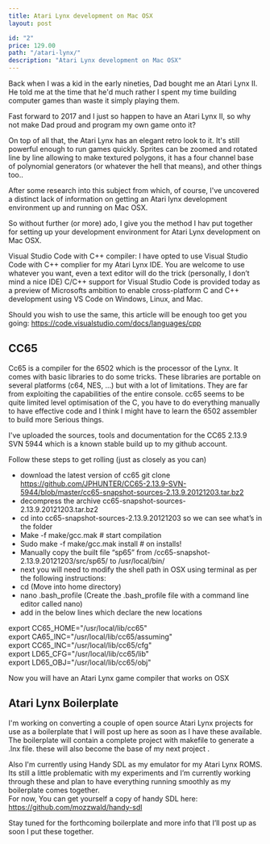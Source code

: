 ```yaml
---
title: Atari Lynx development on Mac OSX
layout: post

id: "2"
price: 129.00
path: "/atari-lynx/"
description: "Atari Lynx development on Mac OSX"
---
```


Back when I was a kid in the early nineties, Dad bought me an Atari Lynx II. He told me at the time that he'd much rather I spent my time building computer games than waste it simply playing them.

Fast forward to 2017 and I just so happen to have an Atari Lynx II, so why not make Dad proud and program my own game onto it?  

On top of all that, the Atari Lynx has an elegant retro look to it. It's still powerful enough to run games quickly. Sprites can be zoomed and rotated line by line allowing to make textured polygons, it has a four channel base of polynomial generators (or whatever the hell that means), and other things too..

After some research into this subject from which, of course, I've uncovered a distinct lack of information on getting an Atari lynx development environment up and running on Mac OSX.

So without further (or more) ado, I give you the method I hav put together for setting up your development environment for Atari Lynx development on Mac OSX.

Visual Studio Code with C++ compiler:
I have opted to use Visual Studio Code with C++ complier for my Atari Lynx IDE. You are welcome to use whatever you want, even a text editor will do the trick (personally, I don’t mind a nice IDE) C/C++ support for Visual Studio Code is provided today as a preview of Microsofts ambition to enable cross-platform C and C++ development using VS Code on Windows, Linux, and Mac. 

Should you wish to use the same, this article will be enough too get you going:
https://code.visualstudio.com/docs/languages/cpp

<h2>CC65</h2>
Cc65 is a compiler for the 6502 which is the processor of the Lynx. It comes with basic libraries to do some tricks. These libraries are portable on several platforms (c64, NES, ...) but with a lot of limitations. They are far from exploiting the capabilities of the entire console. cc65 seems to be quite limited level optimisation of the C, you have to do everything manually to have effective code and I think I might have to learn the 6502 assembler to build more Serious things. 

I've uploaded the sources, tools and documentation for the CC65 2.13.9 SVN 5944 which is a known stable build up to my github account.

Follow these steps to get rolling (just as closely as you can)

* download the latest version of cc65 git clone https://github.com/JPHUNTER/CC65-2.13.9-SVN-5944/blob/master/cc65-snapshot-sources-2.13.9.20121203.tar.bz2 
* decompress the archive cc65-snapshot-sources-2.13.9.20121203.tar.bz2 
* cd into cc65-snapshot-sources-2.13.9.20121203 so we can see what’s in the folder
* Make -f make/gcc.mak # start compilation
* Sudo make -f make/gcc.mak install # on installs!
* Manually copy the built file “sp65” from /cc65-snapshot-2.13.9.20121203/src/sp65/ to /usr/local/bin/
* next you will need to modify the shell path in OSX using terminal as per the following instructions:
* cd  (Move into home directory)
* nano .bash_profile (Create the .bash_profile file with a command line editor called nano)
* add in the below lines which declare the new locations

export CC65_HOME="/usr/local/lib/cc65"<br />
export CA65_INC="/usr/local/lib/cc65/assuming"<br />
export CC65_INC="/usr/local/lib/cc65/cfg"<br />
export LD65_CFG="/usr/local/lib/cc65/lib"<br />
export LD65_OBJ="/usr/local/lib/cc65/obj"<br />

Now you will have an Atari Lynx game compiler that works on OSX

<h2>Atari Lynx Boilerplate</h2>
I'm working on converting a couple of open source Atari Lynx projects for use as a boilerplate that I will post up here as soon as I have these available.
The boilerplate will contain a complete project with makefile  to generate a .lnx file.  these will also become the base of my next project .

Also I'm currently using Handy SDL as my emulator for my Atari Lynx ROMS. 
Its still a little problematic  with my experiments and I’m currently working through these 
and plan to have everything running smoothly as my boilerplate comes together.  
For now, You can get yourself a copy of handy SDL here:
https://github.com/mozzwald/handy-sdl

Stay tuned for the forthcoming boilerplate and more info that I’ll post up as soon I put these together.
